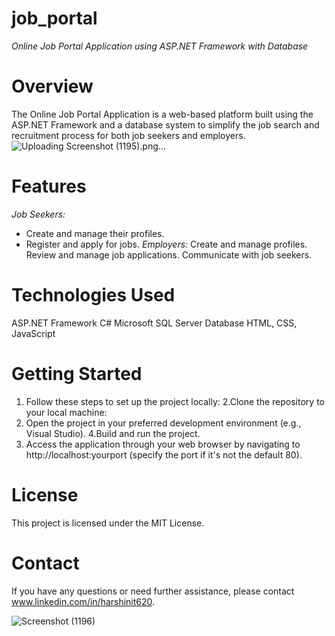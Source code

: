 # job_portal
*Online Job Portal Application using ASP.NET Framework with Database*

# Overview
The Online Job Portal Application is a web-based platform built using the ASP.NET Framework and a database system to simplify the job search and recruitment process for both job seekers and employers. 
![Uploading Screenshot (1195).png…]()

# Features
*Job Seekers:*
* Create and manage their profiles.
* Register and apply for jobs.
*Employers:*
Create and manage profiles.
Review and manage job applications.
Communicate with job seekers.

# Technologies Used
ASP.NET Framework
C#
Microsoft SQL Server Database
HTML, CSS, JavaScript

# Getting Started
1. Follow these steps to set up the project locally:
2.Clone the repository to your local machine:
3. Open the project in your preferred development environment (e.g., Visual Studio).
4.Build and run the project.
5. Access the application through your web browser by navigating to http://localhost:yourport (specify the port if it's not the default 80).

# License
This project is licensed under the MIT License.

# Contact
If you have any questions or need further assistance, please contact www.linkedin.com/in/harshinit620.

![Screenshot (1196)](https://github.com/Harshini620/job_portal/assets/134605084/4a1c89dd-46d0-4f94-b492-c2a71276de99)



